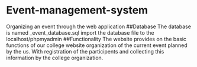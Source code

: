 # Event-management-system
Organizing an event through the web application
##Database 
The database is named _event_database.sql import the database file to the localhost/phpmyadmin
##Functionality
The website provides on the basic functions of our college website organization of the current event planned by the us. With registration of the participents and collecting this information by the college organization. 

